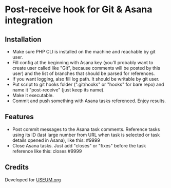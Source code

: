 Post-receive hook for Git & Asana integration
=======

## Installation
* Make sure PHP CLI is installed on the machine and reachable by git user.
* Fill config at the beginning with Asana key (you'll probably want to create user called like "Git", because comments will be posted by this user) and the list of branches that should be parsed for references.
* If you want logging, also fill log path. It should be writable by git user.
* Put script to git hooks folder (".git/hooks" or "hooks" for bare repo) and name it "post-receive" (just keep its name).
* Make it executable.
* Commit and push something with Asana tasks referenced. Enjoy results.

## Features

* Post commit messages to the Asana task comments. Reference tasks using its ID (last large number from URL when task is selected or task details opened in Asana), like this: #9999
* Close Asana tasks. Just add "closes" or "fixes" before the task reference like this: closes #9999

## Credits
Developed for [USEUM.org](http://useum.org/)